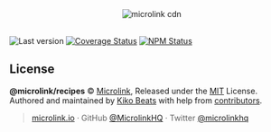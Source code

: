 <div align="center">
  <img src="https://cdn.microlink.io/logo/banner.png" alt="microlink cdn">
  <br>
  <br>
</div>

![Last version](https://img.shields.io/github/tag/microlinkhq/recipes.svg?style=flat-square)
[![Coverage Status](https://img.shields.io/coveralls/microlinkhq/recipes.svg?style=flat-square)](https://coveralls.io/github/microlinkhq/recipes)
[![NPM Status](https://img.shields.io/npm/dm/recipes.svg?style=flat-square)](https://www.npmjs.org/package/recipes)

## License

**@microlink/recipes** © [Microlink](https://microlink.io), Released under the [MIT](https://github.com/microlinkhq/recipes/blob/master/LICENSE.md) License.<br>
Authored and maintained by [Kiko Beats](https://kikobeats.com) with help from [contributors](https://github.com/microlinkhq/recipes/contributors).

> [microlink.io](https://microlink.io) · GitHub [@MicrolinkHQ](https://github.com/microlinkhq) · Twitter [@microlinkhq](https://twitter.com/microlinkhq)
